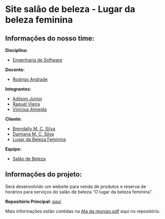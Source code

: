 # Site salão de beleza - Lugar da beleza feminina

## Informações do nosso time:

**Disciplina:**
* [Engenharia de Software](https://sites.google.com/site/bcces20182/)

**Docente:**
* [Rodrigo Andrade](https://github.com/rcaa)

**Integrantes:**
* [Adilson Júnior](https://github.com/AdilsonnJunnior)
* [Raquel Vieira](https://github.com/RaquelVieiraa)
* [Vinícius Almeida](https://github.com/vinesnts)

**Cliente:**
* [Brendally M. C. Silva](https://www.instagram.com/brendallymartins/)
* [Damiana M. C. Silva](https://www.instagram.com/danda_correiasilva/)
* [Lugar da Beleza Feminina](https://www.instagram.com/lugardabelezafeminina/)

**Equipe:**
* [Salão de Beleza](https://github.com/salaodebeleza)

## Informações do projeto:

Será desenvolvido um website para venda de produtos e reserva de horários para serviços do salão de beleza “O lugar da beleza feminina”.

**Repositório Principal:** [aqui](https://github.com/salaodebeleza/OLugarDaBelezaFeminina)

Mais informações estão contidas na [Ata da reuniao.pdf](https://github.com/salaodebeleza/OLugarDaBelezaFeminina/blob/master/Ata%20da%20reuniao.pdf) aqui no repositório.
